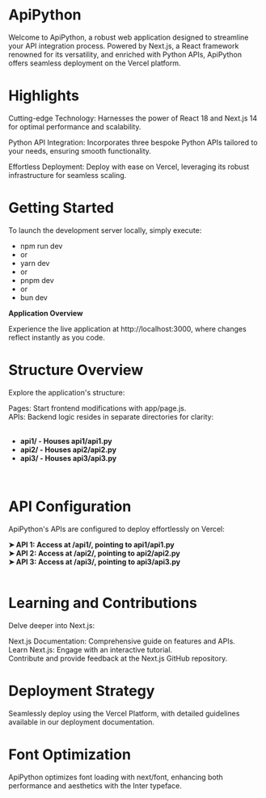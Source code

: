 # ApiPython<br>
Welcome to ApiPython, a robust web application designed to streamline your API integration process. Powered by Next.js, a React framework renowned for its versatility, and enriched with Python APIs, ApiPython offers seamless deployment on the Vercel platform.<br>

# Highlights<br>
Cutting-edge Technology: Harnesses the power of React 18 and Next.js 14 for optimal performance and scalability.<br>

Python API Integration: Incorporates three bespoke Python APIs tailored to your needs, ensuring smooth functionality.<br>

Effortless Deployment: Deploy with ease on Vercel, leveraging its robust infrastructure for seamless scaling.<br>

# Getting Started<br>

To launch the development server locally, simply execute:<br>

- npm run dev
- or
- yarn dev
- or
- pnpm dev
- or
- bun dev

<strong>Application Overview</strong>
<br>

Experience the live application at http://localhost:3000, where changes reflect instantly as you code.<br>

# Structure Overview<br>
Explore the application's structure:<br>

Pages: Start frontend modifications with app/page.js.<br>
APIs: Backend logic resides in separate directories for clarity:<br>
<br>
<strong>
- api1/ - Houses api1/api1.py <br>
- api2/ - Houses api2/api2.py <br>
- api3/ - Houses api3/api3.py <br>
</strong>
<br>

# API Configuration<br>

ApiPython's APIs are configured to deploy effortlessly on Vercel:<br>

<strong>
➤  API 1: Access at /api1/, pointing to api1/api1.py <br>
➤  API 2: Access at /api2/, pointing to api2/api2.py <br>
➤  API 3: Access at /api3/, pointing to api3/api3.py <br>
</strong>
<br>

# Learning and Contributions<br>

Delve deeper into Next.js:<br>

Next.js Documentation: Comprehensive guide on features and APIs.<br>
Learn Next.js: Engage with an interactive tutorial.<br>
Contribute and provide feedback at the Next.js GitHub repository.<br>

# Deployment Strategy<br>
Seamlessly deploy using the Vercel Platform, with detailed guidelines available in our deployment documentation.

# Font Optimization<br>
ApiPython optimizes font loading with next/font, enhancing both performance and aesthetics with the Inter typeface.
